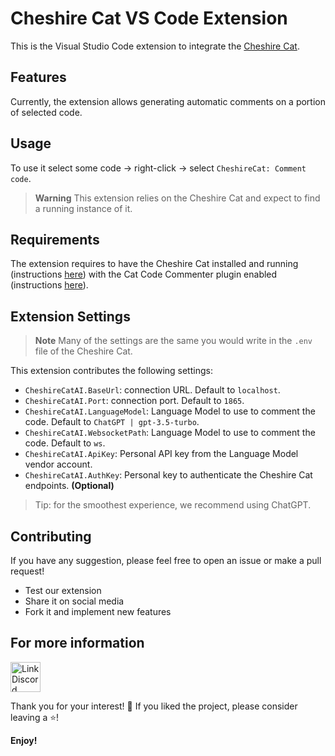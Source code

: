 # Cheshire Cat VS Code Extension

This is the Visual Studio Code extension to integrate the [Cheshire Cat](https://github.com/cheshire-cat-ai/core).

## Features

Currently, the extension allows generating automatic comments on a portion of selected code.

## Usage

To use it select some code → right-click → select `CheshireCat: Comment code`.

> **Warning**
> This extension relies on the Cheshire Cat and expect to find a running instance of it.

## Requirements

The extension requires to have the Cheshire Cat installed and running (instructions [here](https://cheshire-cat-ai.github.io/docs/technical/getting-started/)) with the Cat Code Commenter plugin enabled (instructions [here](https://github.com/nicola-corbellini/cat_code_commenter)).

## Extension Settings

> **Note**
> Many of the settings are the same you would write in the `.env` file of the Cheshire Cat.

This extension contributes the following settings:

- `CheshireCatAI.BaseUrl`: connection URL. Default to `localhost`.
- `CheshireCatAI.Port`: connection port. Default to `1865`.
- `CheshireCatAI.LanguageModel`: Language Model to use to comment the code. Default to `ChatGPT | gpt-3.5-turbo`.
- `CheshireCatAI.WebsocketPath`: Language Model to use to comment the code. Default to `ws`.
- `CheshireCatAI.ApiKey`: Personal API key from the Language Model vendor account.
- `CheshireCatAI.AuthKey`: Personal key to authenticate the Cheshire Cat endpoints. **(Optional)**

> Tip: for the smoothest experience, we recommend using ChatGPT.

## Contributing

If you have any suggestion, please feel free to open an issue or make a pull request!

* Test our extension
* Share it on social media
* Fork it and implement new features

## For more information

<a href="https://discord.gg/bHX5sNFCYU" target="blank">
    <img align="center" src="https://raw.githubusercontent.com/rahuldkjain/github-profile-readme-generator/master/src/images/icons/Social/discord.svg" alt="Link Discord" width="48" />
</a>

Thank you for your interest! 🙏 If you liked the project, please consider leaving a ⭐!

**Enjoy!**

